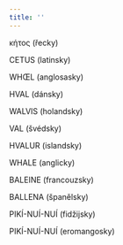 ```yaml
---
title: ''
---
```


κήτος (řecky)  

CETUS (latinsky)

WHŒL (anglosasky)

HVAL (dánsky)

WALVIS (holandsky)

VAL (švédsky)

HVALUR (islandsky)

WHALE (anglicky)

BALEINE (francouzsky)

BALLENA (španělsky)

PIKÍ-NUÍ-NUÍ (fidžijsky)

PIKÍ-NUÍ-NUÍ (eromangosky)
